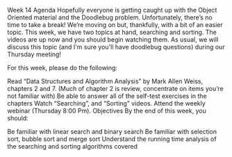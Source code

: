Week 14
Agenda
Hopefully everyone is getting caught up with the Object Oriented material and the Doodlebug problem.  Unfortunately, there’s no time to take a break!  We’re moving on but, thankfully, with a bit of an easier topic.  This week, we have two topics at hand, searching and sorting.  The videos are up now and you should begin watching them.  As usual, we will discuss this topic (and I'm sure you'll have doodlebug questions) during our Thursday meeting!

For this week, please do the following:

Read “Data Structures and Algorithm Analysis” by Mark Allen Weiss, chapters 2 and 7. (Much of chapter 2 is review, concentrate on items you’re not familiar with)
Be able to answer all of the self-test exercises in the chapters
Watch “Searching”, and “Sorting” videos. 
Attend the weekly webinar (Thursday 8:00 Pm). 
Objectives
By the end of this week, you should:

Be familiar with linear search and binary search
Be familiar with selection sort, bubble sort and merge sort
Understand the running time analysis of the searching and sorting algorithms covered